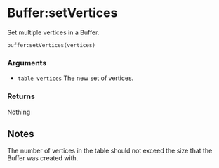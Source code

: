 <!--
category: reference
-->

Buffer:setVertices
===

Set multiple vertices in a Buffer.

    buffer:setVertices(vertices)

### Arguments

- `table vertices` The new set of vertices.

### Returns

Nothing

Notes
---

The number of vertices in the table should not exceed the size that the Buffer was created with.
